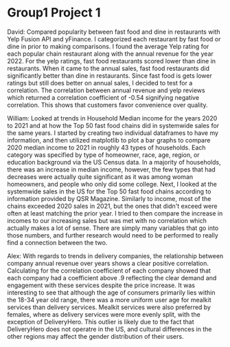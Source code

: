 # Group1 Project 1

David: Compared popularity between fast food and dine in restaurants with Yelp Fusion API and yFinance. I categorized each restaurant by fast food or dine in prior to making comparisons. I found the average Yelp rating for each popular chain restaurant along with the annual revenue for the year 2022. For the yelp ratings, fast food restaurants scored lower than dine in restaurants. When it came to the annual sales, fast food restaurants did significantly better than dine in restaurants. Since fast food is gets lower ratings but still does better on annual sales, I decided to test for a correlation. The correlation between annual revenue and yelp reviews which returned a correlation coefficient of -0.54 signifying negative correlation. This shows that customers favor convenience over quality.

William: Looked at trends in Household Median income for the years 2020 to 2021 and at how the Top 50 fast food chains did in systemwide sales for the same years. I started by creating two individual dataframes to have my information, and then utilized matplotlib to plot a bar graphs to compare 2020 median income to 2021 in roughly 43 types of households. Each category was specified by type of homeowner, race, age, region, or education background via the US Census data. In a majority of households, there was an increase in median income, however, the few types that had decreases were actually quite significant as it was among woman homeowners, and people who only did some college. Next, I looked at the systemwide sales in the US for the Top 50 fast food chains according to information provided by QSR Magazine. Similarly to income, most of the chains exceeded 2020 sales in 2021, but the ones that didn't exceed were often at least matching the prior year. I tried to then compare the increase in incomes to our increasing sales but was met with no correlation which actually makes a lot of sense. There are simply many variables that go into those numbers, and further research would need to be performed to really find a connection between the two.  

Alex: With regards to trends in delivery companies, the relationship between company annual revenue over years shows a clear positive correlation. Calculating for the correlation coefficient of each company showed that each company had a coefficient above .9 reflecting the clear demand and engagement with these services despite the price increase. It was interesting to see that although the age of consumers primarily lies within the 18-34 year old range, there was a more uniform user age for mealkit services than delivery services. Mealkit services were also preferred by females, where as delivery services were more evenly split, with the exception of DeliveryHero. This outlier is likely due to the fact that DeliveryHero does not operatre in the US, and cultural differences in the other regions may affect the gender distribution of their users.

